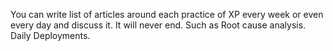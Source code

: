 You can write list of articles around each practice of XP every week or even every day and discuss it. It will never end. Such as 
Root cause analysis. 
Daily Deployments. 
